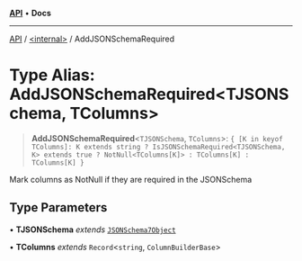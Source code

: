 [**API**](../../README.md) • **Docs**

***

[API](../../README.md) / [\<internal\>](../README.md) / AddJSONSchemaRequired

# Type Alias: AddJSONSchemaRequired\<TJSONSchema, TColumns\>

> **AddJSONSchemaRequired**\<`TJSONSchema`, `TColumns`\>: `{ [K in keyof TColumns]: K extends string ? IsJSONSchemaRequired<TJSONSchema, K> extends true ? NotNull<TColumns[K]> : TColumns[K] : TColumns[K] }`

Mark columns as NotNull if they are required in the JSONSchema

## Type Parameters

• **TJSONSchema** *extends* [`JSONSchema7Object`](JSONSchema7Object.md)

• **TColumns** *extends* `Record`\<`string`, `ColumnBuilderBase`\>
